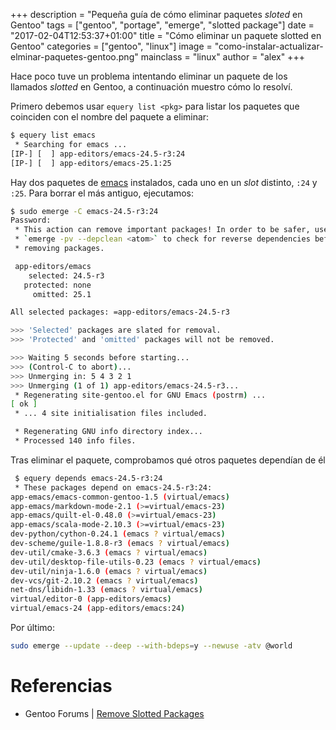 +++
description = "Pequeña guía de cómo eliminar paquetes _sloted_ en Gentoo"
tags = ["gentoo", "portage", "emerge", "slotted package"]
date = "2017-02-04T12:53:37+01:00"
title = "Cómo eliminar un paquete slotted en Gentoo"
categories = ["gentoo", "linux"]
image = "como-instalar-actualizar-elminar-paquetes-gentoo.png"
mainclass = "linux"
author = "alex"
+++

Hace poco tuve un problema intentando eliminar un paquete de los llamados _slotted_ en Gentoo, a continuación muestro cómo lo resolví.


Primero debemos usar `equery list <pkg>` para listar los paquetes que coinciden con el nombre del paquete a eliminar:

```bash
$ equery list emacs
 * Searching for emacs ...
[IP-] [  ] app-editors/emacs-24.5-r3:24
[IP-] [  ] app-editors/emacs-25.1:25
```

Hay dos paquetes de [emacs](https://elbauldelprogramador.com/tags/emacs "emacs") instalados, cada uno en un _slot_ distinto, `:24` y `:25`. Para borrar el más antiguo, ejecutamos:

```bash
$ sudo emerge -C emacs-24.5-r3:24
Password:
 * This action can remove important packages! In order to be safer, use
 * `emerge -pv --depclean <atom>` to check for reverse dependencies before
 * removing packages.

 app-editors/emacs
    selected: 24.5-r3
   protected: none
     omitted: 25.1

All selected packages: =app-editors/emacs-24.5-r3

>>> 'Selected' packages are slated for removal.
>>> 'Protected' and 'omitted' packages will not be removed.

>>> Waiting 5 seconds before starting...
>>> (Control-C to abort)...
>>> Unmerging in: 5 4 3 2 1
>>> Unmerging (1 of 1) app-editors/emacs-24.5-r3...
 * Regenerating site-gentoo.el for GNU Emacs (postrm) ...
[ ok ]
 * ... 4 site initialisation files included.

 * Regenerating GNU info directory index...
 * Processed 140 info files.
```

Tras eliminar el paquete, comprobamos qué otros paquetes dependían de él

```bash
 $ equery depends emacs-24.5-r3:24
 * These packages depend on emacs-24.5-r3:24:
app-emacs/emacs-common-gentoo-1.5 (virtual/emacs)
app-emacs/markdown-mode-2.1 (>=virtual/emacs-23)
app-emacs/quilt-el-0.48.0 (>=virtual/emacs-23)
app-emacs/scala-mode-2.10.3 (>=virtual/emacs-23)
dev-python/cython-0.24.1 (emacs ? virtual/emacs)
dev-scheme/guile-1.8.8-r3 (emacs ? virtual/emacs)
dev-util/cmake-3.6.3 (emacs ? virtual/emacs)
dev-util/desktop-file-utils-0.23 (emacs ? virtual/emacs)
dev-util/ninja-1.6.0 (emacs ? virtual/emacs)
dev-vcs/git-2.10.2 (emacs ? virtual/emacs)
net-dns/libidn-1.33 (emacs ? virtual/emacs)
virtual/editor-0 (app-editors/emacs)
virtual/emacs-24 (app-editors/emacs:24)
```

Por último:


```bash
sudo emerge --update --deep --with-bdeps=y --newuse -atv @world
```

# Referencias

- Gentoo Forums | <a href="https://forums.gentoo.org/viewtopic-t-845023-view-previous.html?sid=ef04c0fc53b4e635179ee854aaed2fbd" target="_blank" title="Remove Slotted Packages">Remove Slotted Packages</a>

